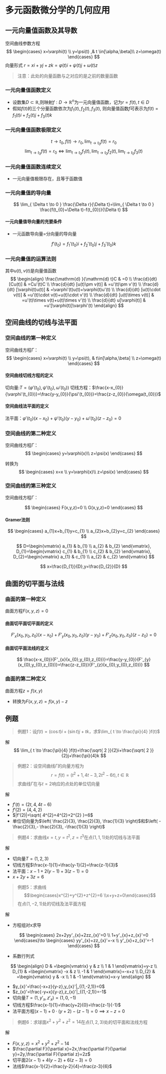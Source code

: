 # 多元函数微分学的几何应用

## 一元向量值函数及其导数

空间曲线参数方程
$$
\begin{cases}
x=\varphi(t) \\
y=\psi(t)  ,& t \in[\alpha,\beta]\\
z=\omega(t)
\end{cases}
$$
向量形式
$r=x i +yj+zk=\varphi(t)i+\psi(t)j+\omega(t)z$
> 注意：此处的向量函数与之对应的是之前的数量函数

### 一元向量值函数定义

- 设数集$D\subset \mathbb{R}$,则映射$f:D\to \mathbb{R}^{n}$为一元向量值函数，记为$r=f(t),t\in D$
- 假如$f(t)$的三个分量函数依次为$f_{1}(t),f_{2}(t),f_{3}(t)$, 则向量值函数$f$可表示为$f(t)=f_{1}(t)i+f_{2}(t)j+f_{3}(t)k$

### 一元向量值函数极限定义

$$t\to t_{0},f(t)\to r_{0},\lim_{ t \to t_{0} }f(t)=r_{0}$$
$$
\lim_{ t \to t_{0} } f(t)=r_{0} \Leftrightarrow \lim_{ t \to t_{0} } f_{1}(t),\lim_{ t \to t_{0} } f_{2}(t),\lim_{ t \to t_{0} } f_{3}(t)
$$

### 一元向量值函数连续定义

- 一元向量值极限存在，且等于函数值

### 一元向量值的导向量

$$
\lim_{ \Delta t \to 0 } \frac{\Delta r}{\Delta t}=\lim_{ \Delta t \to 0 } \frac{f(t_{0}+\Delta t)-f(t_{0})}{\Delta t}
$$

#### 一元向量值导向量的充要条件

- 一元函数导向量=分向量的导向量

$$
f'(t_{0})=f_{1}'(t_{0})i+f_{2}'(t_{0})j+f_{3}'(t_{0})k
$$

### 一元向量值的运算法则

其中$u(t),v(t)$是向量值函数
$$
\begin{align}
\frac{\mathrm{d} }{\mathrm{d} t}C & =0 \\
\frac{d}{dt} [Cu(t)] & =Cu'(t)C \\
\frac{d}{dt} [u(t)\pm v(t)] & =u'(t)\pm v'(t) \\
\frac{d}{dt} [\varphi(t)u(t)] & =\varphi'(t)u(t)+\varphi(t)u'(t) \\
\frac{d}{dt} [u(t)\cdot v(t)] & =u'(t)\cdot v(t)+u(t)\cdot v'(t) \\
\frac{d}{dt} [u(t)\times v(t)] & =u'(t)\times v(t)+u(t)\times v'(t) \\
\frac{d}{dt} u[\varphi(t)]  & =u'[\varphi(t)]\varphi'(t)
\end{align}
$$

## 空间曲线的切线与法平面

### 空间曲线的第一种定义

空间曲线方程$\Gamma$：
$$
\begin{cases}
x=\varphi(t) \\
y=\psi(t), & t\in[\alpha,\beta] \\
z=\omega(t)
\end{cases}
$$

#### 空间曲线切线方程的定义

切向量:$T=(\varphi'(t_{0}),\psi'(t_{0}),\omega'(t_{0}))$
切线方程：$\frac{x-x_{0}}{\varphi'(t_{0})}=\frac{y-y_{0}}{\psi'(t_{0})}=\frac{z-z_{0}}{\omega(t_{0})}$

#### 空间曲线法平面的定义

法平面：$\varphi'(t_{0})(x-x_{0})+\psi'(t_{0})(y-y_{0})+\omega'(t_{0})(z-z_{0})=0$

### 空间曲线的第二种定义

空间曲线方程$\Gamma$：
$$
\begin{cases}
y=\varphi(x)\\
z=\psi(x)
\end{cases}
$$

转换为
$$
\begin{cases}
x=x \\
y=\varphi(x)\\
z=\psi(x)
\end{cases}
$$

### 空间曲线的第三种定义

空间曲线方程$\Gamma$：

$$
\begin{cases}
F(x,y,z)=0 \\
G(x,y,z)=0
\end{cases}
$$

#### Gramer法则

$$
\begin{cases}
a_{1}x+b_{1}y=c_{1} \\
a_{2}x+b_{2}y=c_{2}
\end{cases}
$$

$$
D=\begin{vmatrix}
a_{1} & b_{1} \\
a_{2} & b_{2}
\end{vmatrix},
D_{1}=\begin{vmatrix}
c_{1} & b_{1}  \\
c_{2} & b_{2}
\end{vmatrix},
D_{2}=\begin{vmatrix}
a_{1} & c_{1} \\
a_{2} & c_{2}
\end{vmatrix}
$$

$$
x=\frac{D_{1}}{D},y=\frac{D_{2}}{D}
$$

## 曲面的切平面与法线

### 曲面的第一种定义

曲面方程$F(x,y,z)=0$

#### 曲面切平面切平面的定义

$$
F'_{x}(x_{0},y_{0},z_{0})(x-x_{0})+
F'_{y}(x_{0},y_{0},z_{0})(y-y_{0})+
F'_{z}(x_{0},y_{0},z_{0})(z-z_{0})=0
$$

#### 曲面切平面法线的定义

$$
\frac{x-x_{0}}{F'_{x}(x_{0},y_{0},z_{0})}=\frac{y-y_{0}}{F'_{y}(x_{0},y_{0},z_{0})}=\frac{z-z_{0}}{F'_{z}(x_{0},y_{0},z_{0})}
$$

### 曲面的第二种定义

曲面方程$z=f(x,y)$

- 转换为$F(x,y,z)=f(x,y)-z$

## 例题
>
> 例题1：设$f(t)=(\cos t)i+(\sin t)j+tk$，求$\lim_{ t \to \frac{\pi}{4} }f(t)$

解
$$
\lim_{ t \to \frac{\pi}{4} }f(t)=\frac{\sqrt{ 2 }}{2}i+\frac{\sqrt{ 2 }}{2}j+\frac{\pi}{4}k
$$

> 例题2：设空间曲线$\Gamma$的向量方程为$$r=f(t)=(t^{2}+1,4t-3,2t^{2}-6t),t\in\mathbb{R}$$求曲线$\Gamma$在与$t=2$响应的点处的单位切向量

解

- $f'(t)=(2t,4,4t-6)$
- $f'(2)=(4,4,2)$
- $|f'(2)|=\sqrt{ 4^{2}+4^{2}+2^{2} }=6$
- 单位切向量为$\left( \frac{2}{3}, \frac{2}{3}, \frac{1}{3} \right)$和$\left( -\frac{2}{3},- \frac{2}{3}, -\frac{1}{3} \right)$

> 例题4：求曲线$x=t,y=t^{2},z=t^{3}$在点$(1,1,1)$处的切线与法平面

解

- 切向量$T=(1,2,3)$
- 切线方程$\frac{x-1}{1}=\frac{y-1}{2}=\frac{z-1}{3}$
- 法平面：$x-1+2(y-1)+3(z-1)=0$
- $x+2y+3z=6$

> 例题5：求曲线 $$\begin{cases}x^{2}+y^{2}+z^{2}=6 \\x+y+z=0\end{cases}$$在点$(1,-2,1)$处的切线及法平面方程

解

- 方程组对x求导

$$
\begin{cases}
2x+2yy'_{x}+2zz_{x}'=0 \\
1+y'_{x}+z_{x}'=0
\end{cases}\to
\begin{cases}
yy'_{x}+zz_{x}'=-x \\
y'_{x}+z_{x}'=-1
\end{cases}
$$

- 系数行列式

$$
\begin{align}
D & =\begin{vmatrix}
y & z \\
1 & 1
\end{vmatrix}=y-z \\
D_{1} & =\begin{vmatrix}
-x & z \\
-1 & 1
\end{vmatrix}=-x+z \\
D_{2} & =\begin{vmatrix}
y & -x \\
1 & -1
\end{vmatrix}=x-y
\end{align}
$$

- $y_{x}'=\frac{-x+z}{y-z},y_{x}'|_{(1,-2,1)}=0$
- $z_{x}'=\frac{-y+x}{y-z},z_{x}'|_{(1,-2,1)}=-1$
- 切向量$T=(1,y'_{x},z'_{x})=(1,0,-1)$
- 切线方程$\frac{x-1}{1}=\frac{y+2}{0}=\frac{z-1}{-1}$
- 法平面方程$(x-1)+0\cdot(y+2)-(z-1)=0\implies x-z=0$

> 例题6：求球面$x^{2}+y^{2}+z^{2}=14$在点$(1,2,3)$处的切平面和法线方程

解

- $F(x,y,z)=x^{2}+y^{2}+z^{2}-14$
- $\frac{\partial F}{\partial x}=2x,\frac{\partial F}{\partial y}=2y,\frac{\partial F}{\partial z}=2z$
- 切平面$2(x-1)+4(y-2)+6(z-3)=0$
- 法线$\frac{x-1}{2}=\frac{y-2}{4}=\frac{z-3}{6}$
